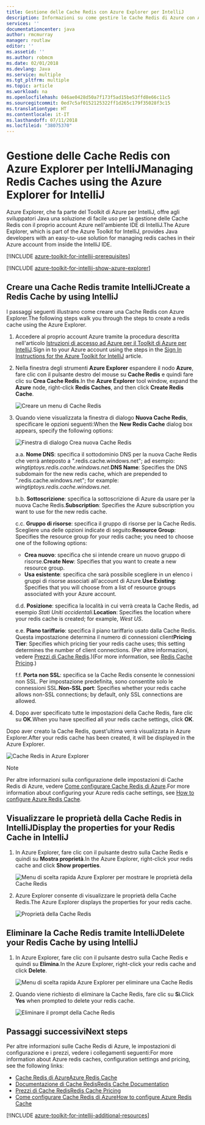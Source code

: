 ```yaml
---
title: Gestione delle Cache Redis con Azure Explorer per IntelliJ
description: Informazioni su come gestire le Cache Redis di Azure con Azure Explorer per IntelliJ.
services: ''
documentationcenter: java
author: rmcmurray
manager: routlaw
editor: ''
ms.assetid: ''
ms.author: robmcm
ms.date: 02/01/2018
ms.devlang: Java
ms.service: multiple
ms.tgt_pltfrm: multiple
ms.topic: article
ms.workload: na
ms.openlocfilehash: 046ae0428d50a7f173f5ad15be53ffd8e66c11c5
ms.sourcegitcommit: 0ed7c5af0152125322ff1d265c179f35028f3c15
ms.translationtype: HT
ms.contentlocale: it-IT
ms.lasthandoff: 07/11/2018
ms.locfileid: "38075370"
---
```

# <a name="managing-redis-caches-using-the-azure-explorer-for-intellij"></a><span data-ttu-id="51fca-103">Gestione delle Cache Redis con Azure Explorer per IntelliJ</span><span class="sxs-lookup"><span data-stu-id="51fca-103">Managing Redis Caches using the Azure Explorer for IntelliJ</span></span>

<span data-ttu-id="51fca-104">Azure Explorer, che fa parte del Toolkit di Azure per IntelliJ, offre agli sviluppatori Java una soluzione di facile uso per la gestione delle Cache Redis con il proprio account Azure nell'ambiente IDE di IntelliJ.</span><span class="sxs-lookup"><span data-stu-id="51fca-104">The Azure Explorer, which is part of the Azure Toolkit for IntelliJ, provides Java developers with an easy-to-use solution for managing redis caches in their Azure account from inside the IntelliJ IDE.</span></span>

[!INCLUDE [azure-toolkit-for-intellij-prerequisites](../includes/azure-toolkit-for-intellij-prerequisites.md)]

[!INCLUDE [azure-toolkit-for-intellij-show-azure-explorer](../includes/azure-toolkit-for-intellij-show-azure-explorer.md)]

## <a name="create-a-redis-cache-by-using-intellij"></a><span data-ttu-id="51fca-105">Creare una Cache Redis tramite IntelliJ</span><span class="sxs-lookup"><span data-stu-id="51fca-105">Create a Redis Cache by using IntelliJ</span></span>

<span data-ttu-id="51fca-106">I passaggi seguenti illustrano come creare una Cache Redis con Azure Explorer.</span><span class="sxs-lookup"><span data-stu-id="51fca-106">The following steps walk you through the steps to create a redis cache using the Azure Explorer.</span></span>

1. <span data-ttu-id="51fca-107">Accedere al proprio account Azure tramite la procedura descritta nell'articolo [Istruzioni di accesso ad Azure per il Toolkit di Azure per IntelliJ].</span><span class="sxs-lookup"><span data-stu-id="51fca-107">Sign in to your Azure account using the steps in the [Sign In Instructions for the Azure Toolkit for IntelliJ] article.</span></span>

1. <span data-ttu-id="51fca-108">Nella finestra degli strumenti **Azure Explorer** espandere il nodo **Azure**, fare clic con il pulsante destro del mouse su **Cache Redis** e quindi fare clic su **Crea Cache Redis**.</span><span class="sxs-lookup"><span data-stu-id="51fca-108">In the **Azure Explorer** tool window, expand the **Azure** node, right-click **Redis Caches**, and then click **Create Redis Cache**.</span></span>

   ![Creare un menu di Cache Redis][CR01]

1. <span data-ttu-id="51fca-110">Quando viene visualizzata la finestra di dialogo **Nuova Cache Redis**, specificare le opzioni seguenti:</span><span class="sxs-lookup"><span data-stu-id="51fca-110">When the **New Redis Cache** dialog box appears, specify the following options:</span></span>

   ![Finestra di dialogo Crea nuova Cache Redis][CR02]

   <span data-ttu-id="51fca-112">a.</span><span class="sxs-lookup"><span data-stu-id="51fca-112">a.</span></span> <span data-ttu-id="51fca-113">**Nome DNS**: specifica il sottodominio DNS per la nuova Cache Redis che verrà anteposto a ".redis.cache.windows.net"; ad esempio: *wingtiptoys.redis.cache.windows.net*.</span><span class="sxs-lookup"><span data-stu-id="51fca-113">**DNS Name**: Specifies the DNS subdomain for the new redis cache, which are prepended to ".redis.cache.windows.net"; for example: *wingtiptoys.redis.cache.windows.net*.</span></span>

   <span data-ttu-id="51fca-114">b.</span><span class="sxs-lookup"><span data-stu-id="51fca-114">b.</span></span> <span data-ttu-id="51fca-115">**Sottoscrizione**: specifica la sottoscrizione di Azure da usare per la nuova Cache Redis.</span><span class="sxs-lookup"><span data-stu-id="51fca-115">**Subscription**: Specifies the Azure subscription you want to use for the new redis cache.</span></span>

   <span data-ttu-id="51fca-116">c.</span><span class="sxs-lookup"><span data-stu-id="51fca-116">c.</span></span> <span data-ttu-id="51fca-117">**Gruppo di risorse**: specifica il gruppo di risorse per la Cache Redis. Scegliere una delle opzioni indicate di seguito:</span><span class="sxs-lookup"><span data-stu-id="51fca-117">**Resource Group**: Specifies the resource group for your redis cache; you need to choose one of the following options:</span></span> 
      * <span data-ttu-id="51fca-118">**Crea nuovo**: specifica che si intende creare un nuovo gruppo di risorse.</span><span class="sxs-lookup"><span data-stu-id="51fca-118">**Create New**: Specifies that you want to create a new resource group.</span></span> 
      * <span data-ttu-id="51fca-119">**Usa esistente**: specifica che sarà possibile scegliere in un elenco i gruppi di risorse associati all'account di Azure.</span><span class="sxs-lookup"><span data-stu-id="51fca-119">**Use Existing**: Specifies that you will choose from a list of resource groups associated with your Azure account.</span></span> 

   <span data-ttu-id="51fca-120">d.</span><span class="sxs-lookup"><span data-stu-id="51fca-120">d.</span></span> <span data-ttu-id="51fca-121">**Posizione**: specifica la località in cui verrà creata la Cache Redis, ad esempio *Stati Uniti occidentali*.</span><span class="sxs-lookup"><span data-stu-id="51fca-121">**Location**: Specifies the location where your redis cache is created; for example, *West US*.</span></span>

   <span data-ttu-id="51fca-122">e.</span><span class="sxs-lookup"><span data-stu-id="51fca-122">e.</span></span> <span data-ttu-id="51fca-123">**Piano tariffario**: specifica il piano tariffario usato dalla Cache Redis. Questa impostazione determina il numero di connessioni client</span><span class="sxs-lookup"><span data-stu-id="51fca-123">**Pricing Tier**: Specifies which pricing tier your redis cache uses; this setting determines the number of client connections.</span></span> <span data-ttu-id="51fca-124">(Per altre informazioni, vedere [Prezzi di Cache Redis].)</span><span class="sxs-lookup"><span data-stu-id="51fca-124">(For more information, see [Redis Cache Pricing].)</span></span>

   <span data-ttu-id="51fca-125">f.</span><span class="sxs-lookup"><span data-stu-id="51fca-125">f.</span></span> <span data-ttu-id="51fca-126">**Porta non SSL**: specifica se la Cache Redis consente le connessioni non SSL. Per impostazione predefinita, sono consentite solo le connessioni SSL.</span><span class="sxs-lookup"><span data-stu-id="51fca-126">**Non-SSL port**: Specifies whether your redis cache allows non-SSL connections; by default, only SSL connections are allowed.</span></span>

1. <span data-ttu-id="51fca-127">Dopo aver specificato tutte le impostazioni della Cache Redis, fare clic su **OK**.</span><span class="sxs-lookup"><span data-stu-id="51fca-127">When you have specified all your redis cache settings, click **OK**.</span></span>

<span data-ttu-id="51fca-128">Dopo aver creato la Cache Redis, quest'ultima verrà visualizzata in Azure Explorer.</span><span class="sxs-lookup"><span data-stu-id="51fca-128">After your redis cache has been created, it will be displayed in the Azure Explorer.</span></span>

   ![Cache Redis in Azure Explorer][CR03]

> [!NOTE]
>
> <span data-ttu-id="51fca-130">Per altre informazioni sulla configurazione delle impostazioni di Cache Redis di Azure, vedere [Come configurare Cache Redis di Azure].</span><span class="sxs-lookup"><span data-stu-id="51fca-130">For more information about configuring your Azure redis cache settings, see [How to configure Azure Redis Cache].</span></span>
>

## <a name="display-the-properties-for-your-redis-cache-in-intellij"></a><span data-ttu-id="51fca-131">Visualizzare le proprietà della Cache Redis in IntelliJ</span><span class="sxs-lookup"><span data-stu-id="51fca-131">Display the properties for your Redis Cache in IntelliJ</span></span>

1. <span data-ttu-id="51fca-132">In Azure Explorer, fare clic con il pulsante destro sulla Cache Redis e quindi su **Mostra proprietà**.</span><span class="sxs-lookup"><span data-stu-id="51fca-132">In the Azure Explorer, right-click your redis cache and click **Show properties**.</span></span>

   ![Menu di scelta rapida Azure Explorer per mostrare le proprietà della Cache Redis][SP01]

1. <span data-ttu-id="51fca-134">Azure Explorer consente di visualizzare le proprietà della Cache Redis.</span><span class="sxs-lookup"><span data-stu-id="51fca-134">The Azure Explorer displays the properties for your redis cache.</span></span>

   ![Proprietà della Cache Redis][SP02]

## <a name="delete-your-redis-cache-by-using-intellij"></a><span data-ttu-id="51fca-136">Eliminare la Cache Redis tramite IntelliJ</span><span class="sxs-lookup"><span data-stu-id="51fca-136">Delete your Redis Cache by using IntelliJ</span></span>

1. <span data-ttu-id="51fca-137">In Azure Explorer, fare clic con il pulsante destro sulla Cache Redis e quindi su **Elimina**.</span><span class="sxs-lookup"><span data-stu-id="51fca-137">In the Azure Explorer, right-click your redis cache and click **Delete**.</span></span>

   ![Menu di scelta rapida Azure Explorer per eliminare una Cache Redis][DE01]

1. <span data-ttu-id="51fca-139">Quando viene richiesto di eliminare la Cache Redis, fare clic su **Sì**.</span><span class="sxs-lookup"><span data-stu-id="51fca-139">Click **Yes** when prompted to delete your redis cache.</span></span>

   ![Eliminare il prompt della Cache Redis][DE02]

## <a name="next-steps"></a><span data-ttu-id="51fca-141">Passaggi successivi</span><span class="sxs-lookup"><span data-stu-id="51fca-141">Next steps</span></span>

<span data-ttu-id="51fca-142">Per altre informazioni sulle Cache Redis di Azure, le impostazioni di configurazione e i prezzi, vedere i collegamenti seguenti:</span><span class="sxs-lookup"><span data-stu-id="51fca-142">For more information about Azure redis caches, configuration settings and pricing, see the following links:</span></span>

* <span data-ttu-id="51fca-143">[Cache Redis di Azure]</span><span class="sxs-lookup"><span data-stu-id="51fca-143">[Azure Redis Cache]</span></span>
* <span data-ttu-id="51fca-144">[Documentazione di Cache Redis]</span><span class="sxs-lookup"><span data-stu-id="51fca-144">[Redis Cache Documentation]</span></span>
* <span data-ttu-id="51fca-145">[Prezzi di Cache Redis]</span><span class="sxs-lookup"><span data-stu-id="51fca-145">[Redis Cache Pricing]</span></span>
* <span data-ttu-id="51fca-146">[Come configurare Cache Redis di Azure]</span><span class="sxs-lookup"><span data-stu-id="51fca-146">[How to configure Azure Redis Cache]</span></span>

[!INCLUDE [azure-toolkit-for-intellij-additional-resources](../includes/azure-toolkit-for-intellij-additional-resources.md)]

<!-- URL List -->

[Prezzi di Cache Redis]: https://azure.microsoft.com/pricing/details/cache/
[Redis Cache Pricing]: https://azure.microsoft.com/pricing/details/cache/
[Cache Redis di Azure]: https://azure.microsoft.com/services/cache/
[Azure Redis Cache]: https://azure.microsoft.com/services/cache/
[Documentazione di Cache Redis]: /azure/redis-cache
[Redis Cache Documentation]: /azure/redis-cache
[Come configurare Cache Redis di Azure]: /azure/redis-cache/cache-configure
[How to configure Azure Redis Cache]: /azure/redis-cache/cache-configure
[Istruzioni di accesso ad Azure per il Toolkit di Azure per IntelliJ]: ./azure-toolkit-for-intellij-sign-in-instructions.md
[Sign In Instructions for the Azure Toolkit for IntelliJ]: ./azure-toolkit-for-intellij-sign-in-instructions.md

<!-- IMG List -->

[CR01]: media/azure-toolkit-for-intellij-managing-redis-caches-using-azure-explorer/CR01.png
[CR02]: media/azure-toolkit-for-intellij-managing-redis-caches-using-azure-explorer/CR02.png
[CR03]: media/azure-toolkit-for-intellij-managing-redis-caches-using-azure-explorer/CR03.png

[SP01]: media/azure-toolkit-for-intellij-managing-redis-caches-using-azure-explorer/SP01.png
[SP02]: media/azure-toolkit-for-intellij-managing-redis-caches-using-azure-explorer/SP02.png

[DE01]: media/azure-toolkit-for-intellij-managing-redis-caches-using-azure-explorer/DE01.png
[DE02]: media/azure-toolkit-for-intellij-managing-redis-caches-using-azure-explorer/DE02.png
